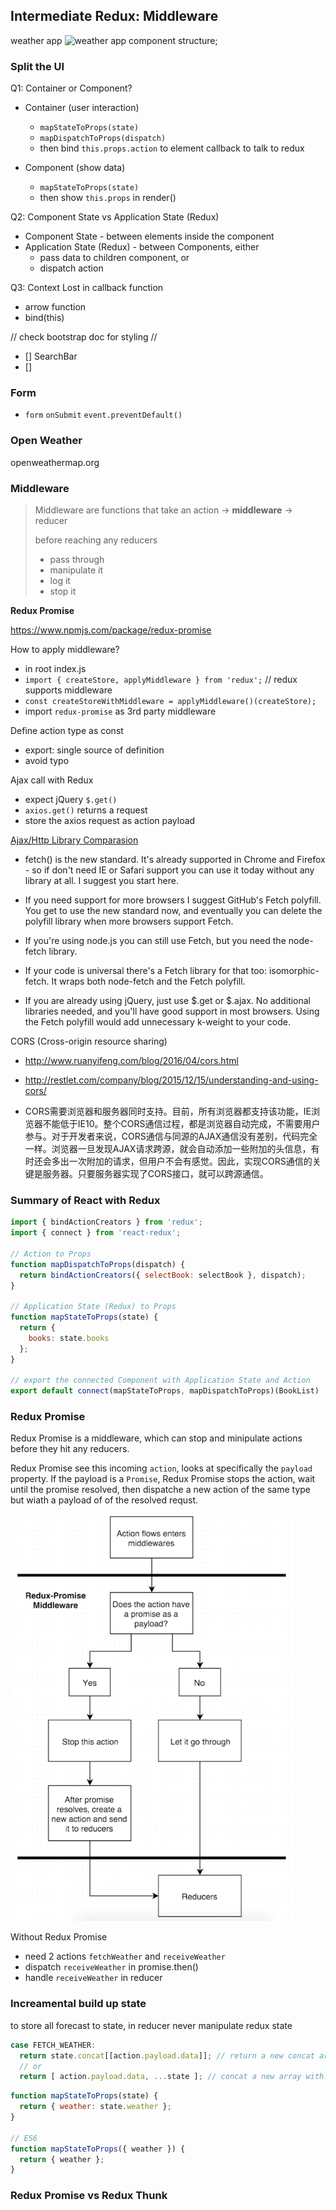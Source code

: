 Intermediate Redux: Middleware
------------------------------

weather app
![weather app component structure](./weatheapp_component_structure);

### Split the UI

Q1: Container or Component?
- Container (user interaction)
  - `mapStateToProps(state)`
  - `mapDispatchToProps(dispatch)`
  - then bind `this.props.action` to element callback to talk to redux

- Component (show data)
  -  `mapStateToProps(state)` 
  - then show `this.props` in render()

Q2: Component State vs Application State (Redux)
- Component State - between elements inside the component
- Application State (Redux) - between Components, either
  - pass data to children component, or
  - dispatch action

Q3: Context Lost in callback function
- arrow function
- bind(this)

// check bootstrap doc for styling
// 
- [] SearchBar
- [] 


### Form 
- `form` `onSubmit` `event.preventDefault()`

### Open Weather

openweathermap.org


### Middleware

> Middleware are functions that take an action -> **middleware** -> reducer
>
> before reaching any reducers
> - pass through
> - manipulate it
> - log it
> - stop it

**Redux Promise**

https://www.npmjs.com/package/redux-promise

How to apply middleware?
- in root index.js
- `import { createStore, applyMiddleware } from 'redux';` // redux supports middleware
- `const createStoreWithMiddleware = applyMiddleware()(createStore);`
- import `redux-promise` as 3rd party middleware

Define action type as const
- export: single source of definition
- avoid typo

Ajax call with Redux
- expect jQuery `$.get()`
- `axios.get()` returns a request
- store the axios request as action payload

[Ajax/Http Library Comparasion](http://andrewhfarmer.com/ajax-libraries/)

- fetch() is the new standard. It's already supported in Chrome and Firefox - so if don't need IE or Safari support you can use it today without any library at all. I suggest you start here.

- If you need support for more browsers I suggest GitHub's Fetch polyfill. You get to use the new standard now, and eventually you can delete the polyfill library when more browsers support Fetch.

- If you're using node.js you can still use Fetch, but you need the node-fetch library.

- If your code is universal there's a Fetch library for that too: isomorphic-fetch. It wraps both node-fetch and the Fetch polyfill.

- If you are already using jQuery, just use $.get or $.ajax. No additional libraries needed, and you'll have good support in most browsers. Using the Fetch polyfill would add unnecessary k-weight to your code.

CORS (Cross-origin resource sharing)

- http://www.ruanyifeng.com/blog/2016/04/cors.html

- http://restlet.com/company/blog/2015/12/15/understanding-and-using-cors/

- CORS需要浏览器和服务器同时支持。目前，所有浏览器都支持该功能，IE浏览器不能低于IE10。整个CORS通信过程，都是浏览器自动完成，不需要用户参与。对于开发者来说，CORS通信与同源的AJAX通信没有差别，代码完全一样。浏览器一旦发现AJAX请求跨源，就会自动添加一些附加的头信息，有时还会多出一次附加的请求，但用户不会有感觉。因此，实现CORS通信的关键是服务器。只要服务器实现了CORS接口，就可以跨源通信。


### Summary of React with Redux

```js
import { bindActionCreators } from 'redux';
import { connect } from 'react-redux';

// Action to Props
function mapDispatchToProps(dispatch) {
  return bindActionCreators({ selectBook: selectBook }, dispatch);
}

// Application State (Redux) to Props
function mapStateToProps(state) {
  return {
    books: state.books
  };
}

// export the connected Component with Application State and Action
export default connect(mapStateToProps, mapDispatchToProps)(BookList)
```


### Redux Promise

Redux Promise is a middleware, which can stop and minipulate actions before they hit any reducers.

Redux Promise see this incoming `action`, looks at specifically the `payload` property. If the payload is a `Promise`, Redux Promise stops the action, wait until the promise resolved, then dispatche a new action of the same type but wiath a payload of of the resolved requst.

![Redux Promise Middleware](./redux_promise_middleware.png)

Without Redux Promise
- need 2 actions `fetchWeather` and `receiveWeather`
- dispatch `receiveWeather` in promise.then()
- handle `receiveWeather` in reducer

### Increamental build up state
to store all forecast to state, in reducer never manipulate redux state

```js
case FETCH_WEATHER:
  return state.concat[[action.payload.data]]; // return a new concat array 
  // or
  return [ action.payload.data, ...state ]; // concat a new array with ES6
```

```js
function mapStateToProps(state) {
  return { weather: state.weather };
}

// ES6
function mapStateToProps({ weather }) {
  return { weather };
}
```

### Redux Promise vs Redux Thunk


